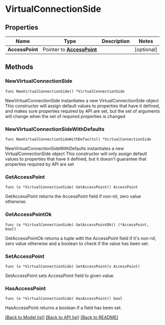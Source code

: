 # VirtualConnectionSide

## Properties

Name | Type | Description | Notes
------------ | ------------- | ------------- | -------------
**AccessPoint** | Pointer to [**AccessPoint**](AccessPoint.md) |  | [optional] 

## Methods

### NewVirtualConnectionSide

`func NewVirtualConnectionSide() *VirtualConnectionSide`

NewVirtualConnectionSide instantiates a new VirtualConnectionSide object
This constructor will assign default values to properties that have it defined,
and makes sure properties required by API are set, but the set of arguments
will change when the set of required properties is changed

### NewVirtualConnectionSideWithDefaults

`func NewVirtualConnectionSideWithDefaults() *VirtualConnectionSide`

NewVirtualConnectionSideWithDefaults instantiates a new VirtualConnectionSide object
This constructor will only assign default values to properties that have it defined,
but it doesn't guarantee that properties required by API are set

### GetAccessPoint

`func (o *VirtualConnectionSide) GetAccessPoint() AccessPoint`

GetAccessPoint returns the AccessPoint field if non-nil, zero value otherwise.

### GetAccessPointOk

`func (o *VirtualConnectionSide) GetAccessPointOk() (*AccessPoint, bool)`

GetAccessPointOk returns a tuple with the AccessPoint field if it's non-nil, zero value otherwise
and a boolean to check if the value has been set.

### SetAccessPoint

`func (o *VirtualConnectionSide) SetAccessPoint(v AccessPoint)`

SetAccessPoint sets AccessPoint field to given value.

### HasAccessPoint

`func (o *VirtualConnectionSide) HasAccessPoint() bool`

HasAccessPoint returns a boolean if a field has been set.


[[Back to Model list]](../README.md#documentation-for-models) [[Back to API list]](../README.md#documentation-for-api-endpoints) [[Back to README]](../README.md)



